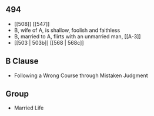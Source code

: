 ## 494
- [[508]] [[547]] 
- B, wife of A, is shallow, foolish and faithless
- B, married to A, flirts with an unmarried man, [[A-3]]
- [[503 | 503b]] [[568 | 568c]] 

## B Clause
- Following a Wrong Course through Mistaken Judgment

## Group
- Married Life

